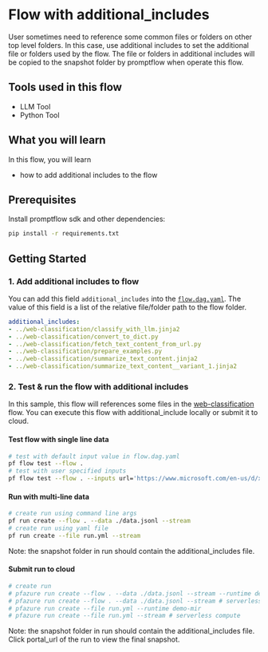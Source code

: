 # Flow with additional_includes

User sometimes need to reference some common files or folders on other top level folders. In this case, use additional 
includes to set the additional file or folders used by the flow. The file or folders in additional includes will be 
copied to the snapshot folder by promptflow when operate this flow.

## Tools used in this flow
- LLM Tool
- Python Tool

## What you will learn

In this flow, you will learn
- how to add additional includes to the flow

## Prerequisites

Install promptflow sdk and other dependencies:
```bash
pip install -r requirements.txt
```

## Getting Started

### 1. Add additional includes to flow

You can add this field `additional_includes` into the [`flow.dag.yaml`](flow.dag.yaml). 
The value of this field is a list of the relative file/folder path to the flow folder.

``` yaml
additional_includes:
- ../web-classification/classify_with_llm.jinja2
- ../web-classification/convert_to_dict.py
- ../web-classification/fetch_text_content_from_url.py
- ../web-classification/prepare_examples.py
- ../web-classification/summarize_text_content.jinja2
- ../web-classification/summarize_text_content__variant_1.jinja2
```

### 2. Test & run the flow with additional includes

In this sample, this flow will references some files in the [web-classification](../web-classification/README.md) flow. 
You can execute this flow with additional_include locally or submit it to cloud.


#### Test flow with single line data

```bash
# test with default input value in flow.dag.yaml
pf flow test --flow .
# test with user specified inputs
pf flow test --flow . --inputs url='https://www.microsoft.com/en-us/d/xbox-wireless-controller-stellar-shift-special-edition/94fbjc7h0h6h'
```


#### Run with multi-line data

```bash
# create run using command line args
pf run create --flow . --data ./data.jsonl --stream
# create run using yaml file
pf run create --file run.yml --stream
```
Note: the snapshot folder in run should contain the additional_includes file.

#### Submit run to cloud

``` bash
# create run
# pfazure run create --flow . --data ./data.jsonl --stream --runtime demo-mir --subscription <your_subscription_id> -g <your_resource_group_id> -w <your_workspace_name>
# pfazure run create --flow . --data ./data.jsonl --stream # serverless compute
# pfazure run create --file run.yml --runtime demo-mir
# pfazure run create --file run.yml --stream # serverless compute
```

Note: the snapshot folder in run should contain the additional_includes file. Click portal_url of the run to view the final snapshot.